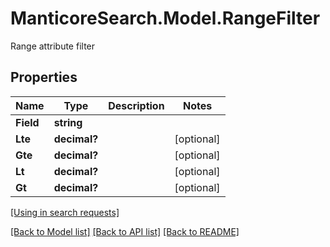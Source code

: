 # ManticoreSearch.Model.RangeFilter
Range attribute filter

## Properties

Name | Type | Description | Notes
------------ | ------------- | ------------- | -------------
**Field** | **string** |  | 
**Lte** | **decimal?** |  | [optional] 
**Gte** | **decimal?** |  | [optional] 
**Lt** | **decimal?** |  | [optional] 
**Gt** | **decimal?** |  | [optional] 

[[Using in search requests]](SearchRequest.md#RangeFilter)


[[Back to Model list]](../README.md#documentation-for-models) [[Back to API list]](../README.md#documentation-for-api-endpoints) [[Back to README]](../README.md)

